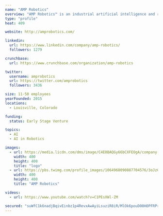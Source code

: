 ```yaml
---
name: "AMP Robotics"
overview: "AMP Robotics™ is an industrial artificial intelligence and robotics company that is changing the economics of material recovery and recycling."
type: "profile"
heat: 409

website: http://amprobotics.com/

linkedin:
  url: https://www.linkedin.com/company/amp-robotics/
  followers: 1279

crunchbase:
  url: https://www.crunchbase.com/organization/amp-robotics

twitter:
  username: amprobotics
  url: https://twitter.com/amprobotics
  followers: 3436

size: 11-50 employees
yearFounded: 2015
locations:
  - Louisville, Colorado

funding:
  status: Early Stage Venture

topics:
  - AI
  - AI in Robotics

images:
  - url: https://media.licdn.com/dms/image/C4E0BAQGy66bCXFEOgA/company-logo_400_400/0?e=1582761600&v=beta&t=OFoxZONTo4llpBWDomK3yJsYZj4RGgJD_RXZkK_FeB4
    width: 400
    height: 400
    title: "logo"
  - url: https://pbs.twimg.com/profile_images/1064960090887704576/3oJzGV0q_400x400.jpg
    width: 400
    height: 400
    title: "AMP Robotics"

videos:
  - url: https://www.youtube.com/watch?v=C1PEsXWl-ZM

secured: "suWfC1k6nadjBqivEinbz1p4RevxAwAyiLsuziR8iR/MlOk6pouD00HOPFRPrTkECOSWnZKQLFzZEX1qN8VLYkGQgxtSxDUq6Q+sTzMmSjyYdTA8ahjDXS8shBDmP/mt7JesnCpldKV2aS44Xc/B0zpALRQbIN+0aLVcq86XBKMQTfQYvhrKd+od+NOakU03OQzZJh7881G0NxQkzy6nshu7zTngL1xYsf36AUdYMp0SdF/0wHKctCbsZ/XxPTXfr/SS7bsvmWPPbRqUWDkuyGf52w6Tt3mPFWsCaJWcDHjdCR6Uy6QjwUC/4DVVEony;XBgkqYjqVRLmixAJvMRLOA=="
---
```


